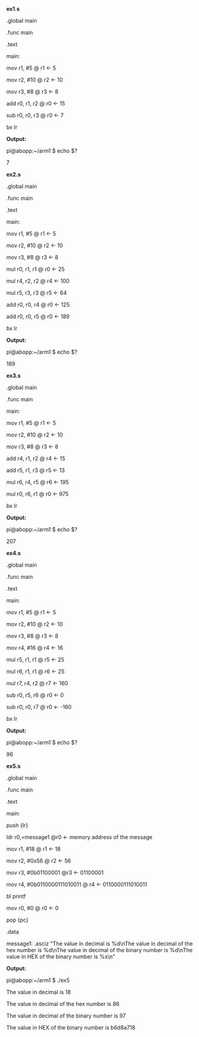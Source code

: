 **ex1.s**

.global main

.func main

.text

main:

mov r1, \#5 @ r1 \<- 5

mov r2, \#10 @ r2 \<- 10

mov r3, \#8 @ r3 \<- 8

add r0, r1, r2 @ r0 \<- 15

sub r0, r0, r3 @ r0 \<- 7

bx lr

**Output:**

pi\@abopp:\~/arm1 \$ echo \$?

7

**ex2.s**

.global main

.func main

.text

main:

mov r1, \#5 @ r1 \<- 5

mov r2, \#10 @ r2 \<- 10

mov r3, \#8 @ r3 \<- 8

mul r0, r1, r1 @ r0 \<- 25

mul r4, r2, r2 @ r4 \<- 100

mul r5, r3, r3 @ r5 \<- 64

add r0, r0, r4 @ r0 \<- 125

add r0, r0, r5 @ r0 \<- 189

bx lr

**Output:**

pi\@abopp:\~/arm1 \$ echo \$?

189

**ex3.s**

.global main

.func main

main:

mov r1, \#5 @ r1 \<- 5

mov r2, \#10 @ r2 \<- 10

mov r3, \#8 @ r3 \<- 8

add r4, r1, r2 @ r4 \<- 15

add r5, r1, r3 @ r5 \<- 13

mul r6, r4, r5 @ r6 \<- 195

mul r0, r6, r1 @ r0 \<- 975

bx lr

**Output:**

pi\@abopp:\~/arm1 \$ echo \$?

207

**ex4.s**

.global main

.func main

.text

main:

mov r1, \#5 @ r1 \<- 5

mov r2, \#10 @ r2 \<- 10

mov r3, \#8 @ r3 \<- 8

mov r4, \#16 @ r4 \<- 16

mul r5, r1, r1 @ r5 \<- 25

mul r6, r1, r1 @ r6 \<- 25

mul r7, r4, r2 @ r7 \<- 160

sub r0, r5, r6 @ r0 \<- 0

sub r0, r0, r7 @ r0 \<- -160

bx lr

**Output:**

pi\@abopp:\~/arm1 \$ echo \$?

96

**ex5.s**

.global main

.func main

.text

main:

push {lr}

ldr r0,=message1 \@r0 \<- memory address of the message

mov r1, \#18 @ r1 \<- 18

mov r2, \#0x56 @ r2 \<- 56

mov r3, \#0b01100001 \@r3 \<- 01100001

mov r4, \#0b0110000111010011 @ r4 \<- 0110000111010011

bl printf

mov r0, \#0 @ r0 \<- 0

pop {pc}

.data

message1: .asciz \"The value in decimal is %d\\nThe value in decimal of the hex number is %d\\nThe value in decimal of the binary number is %d\\nThe value in HEX of the binary number is %x\\n\"

**Output:**

pi\@abopp:\~/arm1 \$ ./ex5

The value in decimal is 18

The value in decimal of the hex number is 86

The value in decimal of the binary number is 97

The value in HEX of the binary number is b6d8a718
